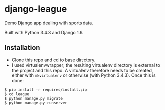 # django-league
Demo Django app dealing with sports data.

Built with Python 3.4.3 and Django 1.9.

## Installation
- Clone this repo and cd to base directory.
- I used virtualenvwrapper; the resulting virtualenv directory is external to the project and this repo.
A virtualenv therefore needs to be created, either with `mkvirtualenv` or otherwise (with Python 3.4.3). Once this is done:

```
$ pip install -r requires/install.pip
$ cd league
$ python manage.py migrate
$ python manage.py runserver
```
